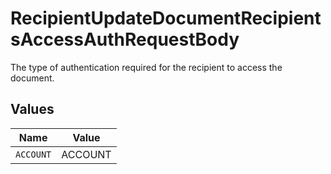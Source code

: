 # RecipientUpdateDocumentRecipientsAccessAuthRequestBody

The type of authentication required for the recipient to access the document.


## Values

| Name      | Value     |
| --------- | --------- |
| `ACCOUNT` | ACCOUNT   |